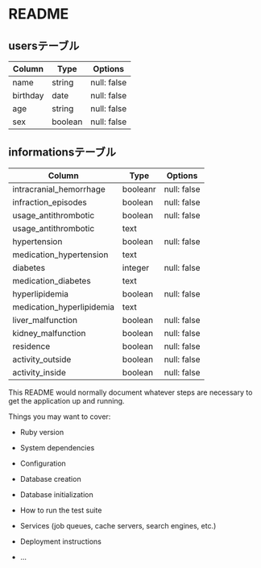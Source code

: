 # README
## usersテーブル
<!-- userは1-1の関係をinformationと有している-->
|Column|Type|Options|
|------|----|-------|
|name|string|null: false|
|birthday|date|null: false|
|age|string|null: false|
|sex|boolean|null: false|

## informationsテーブル
<!-- informationは1-1の関係をuserと有している-->
|Column|Type|Options|
|------|----|-------|
|intracranial_hemorrhage|booleanr|null: false|
|infraction_episodes|boolean|null: false|
|usage_antithrombotic|boolean|null: false|
|usage_antithrombotic|text||
|hypertension|boolean|null: false|
|medication_hypertension|text||
|diabetes|integer|null: false|
|medication_diabetes|text||
|hyperlipidemia|boolean|null: false|
|medication_hyperlipidemia|text||
|liver_malfunction|boolean|null: false|
|kidney_malfunction|boolean|null: false|
|residence|boolean|null: false|
|activity_outside|boolean|null: false|
|activity_inside|boolean|null: false|
This README would normally document whatever steps are necessary to get the
application up and running.

Things you may want to cover:

* Ruby version

* System dependencies

* Configuration

* Database creation

* Database initialization

* How to run the test suite

* Services (job queues, cache servers, search engines, etc.)

* Deployment instructions

* ...
